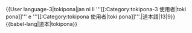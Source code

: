 {{User language-3|tokipona|jan ni li '''[[:Category:tokipona-3 使用者|toki pona]]''' e '''[[:Category:tokipona 使用者|toki pona]]'''.|道本語|13|9}}
<noinclude>
{{babel-lang|道本|tokipona}}
</noinclude>